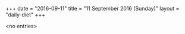 +++
date = "2016-09-11"
title = "11 September 2016 (Sunday)"
layout = "daily-diet"
+++

<p>&lt;no entries&gt;</p>